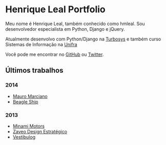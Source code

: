 # Henrique Leal Portfolio

Meu nome é Henrique Leal, também conhecido como hmleal.
Sou desenvolvedor especialista em Python, Django e jQuery.

Atualmente desenvolvo com Python/Django na [Turbosys](http://www.turbosys.com.br/) e também curso Sistemas de Informação na [Unifra](http://www.unifra.br)

Você pode me encontrar no [GitHub](http://www.github.com/hmleal) ou [Twitter](http://www.twitter.com/hmleal).

## Últimos trabalhos

### 2014

* [Mauro Marciano](https://github.com/hmleal/Portfolio/blob/master/latest_work/mauro_marciano.md)
* [Beagle Ship](https://github.com/hmleal/Portfolio/blob/master/latest_work/beagle_ship.md)

### 2013

* [Minami Motors](https://github.com/hmleal/Portfolio/blob/master/latest_work/minami_motors.md)
* [Zaveo Design Estratégico](https://github.com/hmleal/Portfolio/blob/master/latest_work/zaveo.md)
* [Vestibulog](https://github.com/hmleal/Portfolio/blob/master/latest_work/vestibulog.md)
